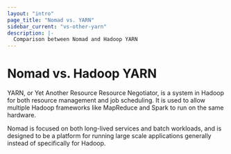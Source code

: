```yaml
---
layout: "intro"
page_title: "Nomad vs. YARN"
sidebar_current: "vs-other-yarn"
description: |-
  Comparison between Nomad and Hadoop YARN
---
```


# Nomad vs. Hadoop YARN

YARN, or Yet Another Resource Resource Negotiator, is a system in Hadoop
for both resource management and job scheduling. It is used to allow multiple
Hadoop frameworks like MapReduce and Spark to run on the same hardware.

Nomad is focused on both long-lived services and batch workloads, and
is designed to be a platform for running large scale applications
generally instead of specifically for Hadoop.

